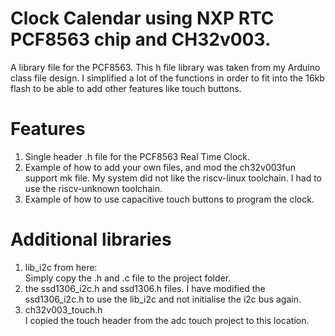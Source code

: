 
# Clock Calendar using NXP RTC PCF8563 chip and CH32v003.

A library file for the PCF8563.  This h file library was
taken from my Arduino class file design.  I simplified 
a lot of the functions in order to fit into the 16kb 
flash to be able to add other features like touch buttons.  


# Features

1. Single header .h file for the PCF8563 Real Time Clock.
2. Example of how to add your own files, and mod the ch32v003fun
support mk file.  My system did not like the riscv-linux toolchain. I had to use the riscv-unknown toolchain.
3. Example of how to use capacitive touch buttons to program the clock.

# Additional libraries

1.  lib_i2c from here:  
Simply copy the .h and .c file to the project folder.  
2. the ssd1306_i2c.h and ssd1306.h files.  I have modified the ssd1306_i2c.h 
to use the lib_i2c and not initialise the i2c bus again.
3. ch32v003_touch.h  
I copied the touch header from the adc touch project to this location.  

